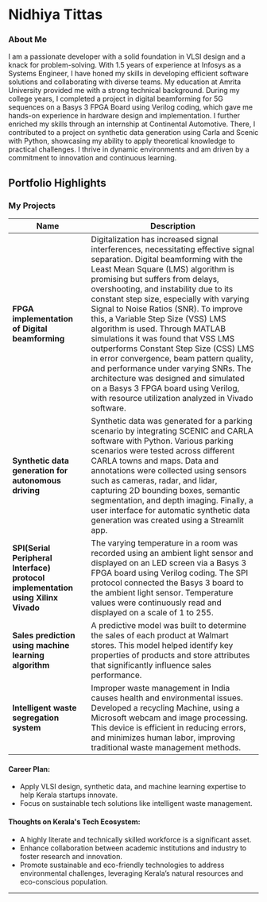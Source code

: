 # Nidhiya Tittas 

### About Me

>
I am a passionate developer with a solid foundation in VLSI design and a knack for problem-solving. With 1.5 years of experience at Infosys as a Systems Engineer, I have honed my skills in developing efficient software solutions and collaborating with diverse teams. My education at Amrita University provided me with a strong technical background. During my college years, I completed a project in digital beamforming for 5G sequences on a Basys 3 FPGA Board using Verilog coding, which gave me hands-on experience in hardware design and implementation. I further enriched my skills through an internship at Continental Automotive. There, I contributed to a project on synthetic data generation using Carla and Scenic with Python, showcasing my ability to apply theoretical knowledge to practical challenges. I thrive in dynamic environments and am driven by a commitment to innovation and continuous learning.


## Portfolio Highlights

### My Projects

| Name                | Description                                                               |                                                                      
|---------------------|---------------------------------------------------------------------------|
| **FPGA implementation of Digital beamforming**  | Digitalization has increased signal interferences, necessitating effective signal separation. Digital beamforming with the Least Mean Square (LMS) algorithm is promising but suffers from delays, overshooting, and instability due to its constant step size, especially with varying Signal to Noise Ratios (SNR). To improve this, a Variable Step Size (VSS) LMS algorithm is used. Through MATLAB simulations it was found that VSS LMS outperforms Constant Step Size (CSS) LMS in error convergence, beam pattern quality, and performance under varying SNRs. The architecture was designed and simulated on a Basys 3 FPGA board using Verilog, with resource utilization analyzed in Vivado software.                                              |              
| **Synthetic data generation for autonomous driving**  | Synthetic data was generated for a parking scenario by integrating SCENIC and CARLA software with Python. Various parking scenarios were tested across different CARLA towns and maps. Data and annotations were collected using sensors such as cameras, radar, and lidar, capturing 2D bounding boxes, semantic segmentation, and depth imaging. Finally, a user interface for automatic synthetic data generation was created using a Streamlit app.                                              | 
| **SPI(Serial Peripheral Interface) protocol implementation using Xilinx Vivado**  | The varying temperature in a room was recorded using an ambient light sensor and displayed on an LED screen via a Basys 3 FPGA board using Verilog coding. The SPI protocol connected the Basys 3 board to the ambient light sensor. Temperature values were continuously read and displayed on a scale of 1 to 255. |                                          
| **Sales prediction using machine learning algorithm**  | A predictive model was built to determine the sales of each product at Walmart stores. This model helped identify key properties of products and store attributes that significantly influence sales performance.                                           | 
| **Intelligent waste segregation system**  | Improper waste management in India causes health and environmental issues. Developed a  recycling Machine, using a Microsoft webcam and image processing. This device is efficient in reducing errors, and minimizes human labor, improving traditional waste management methods.                                          | 

#### Career Plan:

- Apply VLSI design, synthetic data, and machine learning expertise to help Kerala startups innovate.
- Focus on sustainable tech solutions like intelligent waste management.

#### Thoughts on Kerala's Tech Ecosystem:

- A highly literate and technically skilled workforce is a significant asset.
- Enhance collaboration between academic institutions and industry to foster research and innovation.
- Promote sustainable and eco-friendly technologies to address environmental challenges, leveraging Kerala’s natural resources and eco-conscious population.











---

